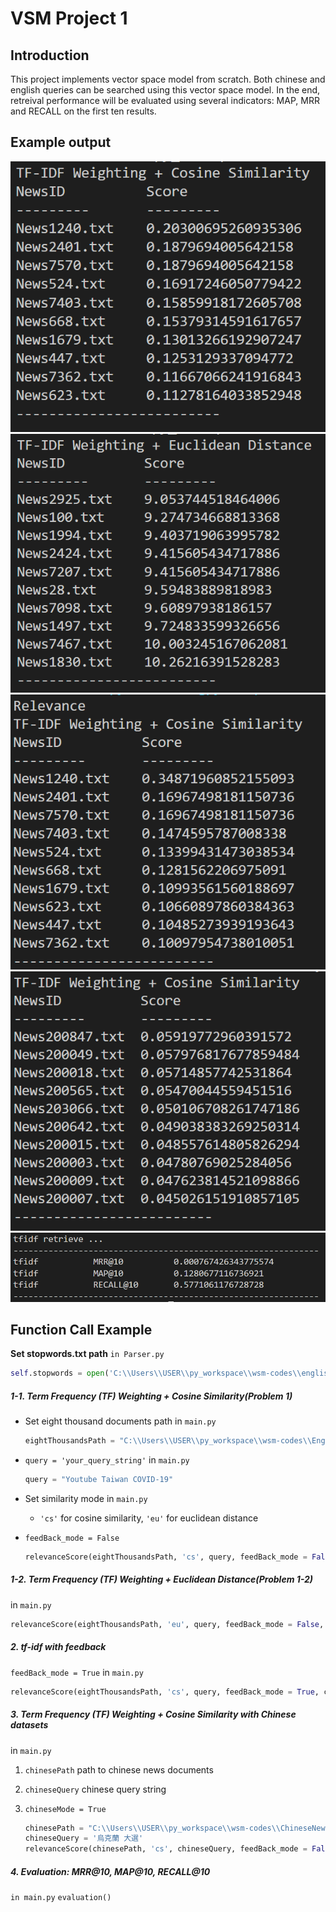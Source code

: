# VSM Project 1

## Introduction
This project implements vector space model from scratch. Both chinese and english queries can be searched using this vector space model. In the end, retreival performance will be evaluated using several indicators: MAP, MRR and RECALL on the first ten results.

## Example output

![1-1 cosine similarity](1-1.png)
![1-2 euclidean distance](1-2.png)
![2 Relevance FeedBack](2.png)
![3 chinese + cosine similarity](3.png)
![4 evaluation](4.png)

## Function Call Example

**Set stopwords.txt path** ```in Parser.py```

```python
self.stopwords = open('C:\\Users\\USER\\py_workspace\\wsm-codes\\english.stop', 'r').read().split()
```

##### 1-1. Term Frequency (TF) Weighting + Cosine Similarity(Problem 1)

- Set eight thousand documents path in ```main.py```

    ```python
    eightThousandsPath = "C:\\Users\\USER\\py_workspace\\wsm-codes\\EnglishNews"
    ```

- ```query = 'your_query_string'``` in ```main.py```

    ```python
    query = "Youtube Taiwan COVID-19"
    ```

- Set similarity mode in ```main.py```
  - ```'cs'``` for cosine similarity, ```'eu'``` for euclidean distance

- ```feedBack_mode = False```

    ```python
    relevanceScore(eightThousandsPath, 'cs', query, feedBack_mode = False, chineseMode = False)
    ```

##### 1-2. Term Frequency (TF) Weighting + Euclidean Distance(Problem 1-2)

in ```main.py```

```python
relevanceScore(eightThousandsPath, 'eu', query, feedBack_mode = False, chineseMode = False)
 ```

##### 2. tf-idf with feedback

```feedBack_mode = True```  in  ```main.py```

```python
relevanceScore(eightThousandsPath, 'cs', query, feedBack_mode = True, chineseMode = False)
 ```

##### 3. Term Frequency (TF) Weighting + Cosine Similarity with Chinese datasets

in ```main.py```

1. ```chinesePath``` path to chinese news documents
2. ```chineseQuery``` chinese query string
3. ```chineseMode = True```

    ```python
    chinesePath = "C:\\Users\\USER\\py_workspace\\wsm-codes\\ChineseNews"
    chineseQuery = '烏克蘭 大選'
    relevanceScore(chinesePath, 'cs', chineseQuery, feedBack_mode = False, chineseMode = True)
    ```

##### 4. Evaluation: MRR@10, MAP@10, RECALL@10

```in main.py```
```evaluation()```
